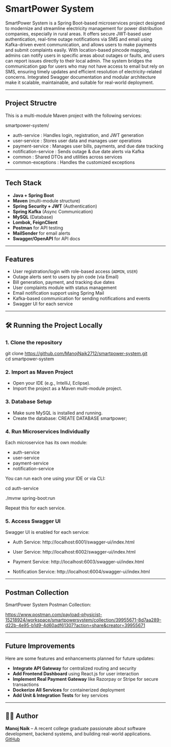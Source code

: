 # SmartPower System 

SmartPower System is a Spring Boot-based microservices project designed to modernize and streamline electricity management for power distribution companies, especially in rural areas. It offers secure JWT-based user authentication, real-time outage notifications via SMS and email using Kafka-driven event communication, and allows users to make payments and submit complaints easily. With location-based pincode mapping, admins can notify users in specific areas about outages or faults, and users can report issues directly to their local admin. The system bridges the communication gap for users who may not have access to email but rely on SMS, ensuring timely updates and efficient resolution of electricity-related concerns. Integrated Swagger documentation and modular architecture make it scalable, maintainable, and suitable for real-world deployment.

---

## Project Structre

This is a multi-module Maven project with the following services:

  smartpower-system/
 - auth-service         : Handles login, registration, and JWT generation
 - user-service         : Stores user data and manages user operations
 - payment-service      : Manages user bills, payments, and due date tracking
 - notification-service : Sends outage & due date alerts via Kafka
 - common               : Shared DTOs and utilities across services
 - common-exceptions    : Handles the customized exceptions

---

##  Tech Stack

- **Java + Spring Boot**
- **Maven** (multi-module structure)
- **Spring Security + JWT** (Authentication)
- **Spring Kafka** (Async Communication)
- **MySQL** (Database)
- **Lombok, FeignClient**
- **Postman** for API testing
- **MailSender** for email alerts
- **Swagger/OpenAPI** for API docs
    
---

##  Features

-  User registration/login with role-based access (`ADMIN`, `USER`)
-  Outage alerts sent to users by pin code (via Email)
-  Bill generation, payment, and tracking due dates
-  User complaints module with status management
-  Email notification support using Spring Mail
-  Kafka-based communication for sending notifications and events
-  Swagger UI for each service
  
---

## 🛠️ Running the Project Locally

### 1. **Clone the repository**
git clone https://github.com/ManojNaik2712/smartpower-system.git  
cd smartpower-system  

### 2. **Import as Maven Project**
- Open your IDE (e.g., IntelliJ, Eclipse).
- Import the project as a Maven multi-module project.

### 3. **Database Setup**
- Make sure MySQL is installed and running.
- Create the database:
   CREATE DATABASE smartpower;

### 4. **Run Microservices Individually**
  Each microservice has its own module:
- auth-service
- user-service
- payment-service
- notification-service

You can run each one using your IDE or via CLI:

cd auth-service

./mvnw spring-boot:run

Repeat this for each service.

### 5. **Access Swagger UI**
Swagger UI is enabled for each service:
- Auth Service: http://localhost:6001/swagger-ui/index.html

- User Service: http://localhost:6002/swagger-ui/index.html

- Payment Service: http://localhost:6003/swagger-ui/index.html

- Notification Service: http://localhost:6004/swagger-ui/index.html

---

##  Postman Collection

SmartPower System Postman Collection:

https://www.postman.com/payload-physicist-15218924/workspace/smartpowersystem/collection/39955671-8d7aa289-d22b-4e95-b1d9-4d60adf61307?action=share&creator=39955671

---

##  Future Improvements

Here are some features and enhancements planned for future updates:

-  **Integrate API Gateway** for centralized routing and security
-  **Add Frontend Dashboard** using React.js for user interaction
-  **Implement Real Payment Gateway** like Razorpay or Stripe for secure transactions
-  **Dockerize All Services** for containerized deployment
-  **Add Unit & Integration Tests** for key services

---

## 🙋‍♂️ Author

**Manoj Naik** – A recent college graduate passionate about software development, backend systems, and building real-world applications. [GitHub](https://github.com/ManojNaik2712)
  

